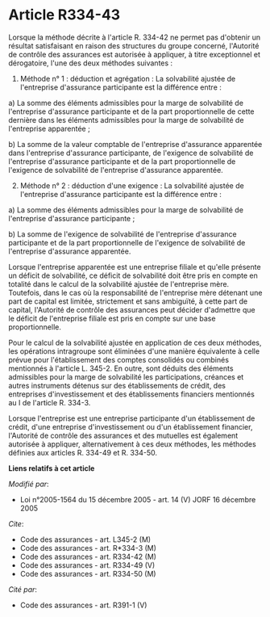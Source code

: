 # Article R334-43

Lorsque la méthode décrite à l'article R. 334-42 ne permet pas d'obtenir un résultat satisfaisant en raison des structures du
groupe concerné, l'Autorité de contrôle des assurances est autorisée à appliquer, à titre exceptionnel et dérogatoire, l'une
des deux méthodes suivantes :

1. Méthode n° 1 : déduction et agrégation : La solvabilité ajustée de l'entreprise d'assurance participante est la différence
entre :

a) La somme des éléments admissibles pour la marge de solvabilité de l'entreprise d'assurance participante et de la part
proportionnelle de cette dernière dans les éléments admissibles pour la marge de solvabilité de l'entreprise apparentée ;

b) La somme de la valeur comptable de l'entreprise d'assurance apparentée dans l'entreprise d'assurance participante, de
l'exigence de solvabilité de l'entreprise d'assurance participante et de la part proportionnelle de l'exigence de solvabilité
de l'entreprise d'assurance apparentée.

2. Méthode n° 2 : déduction d'une exigence : La solvabilité ajustée de l'entreprise d'assurance participante est la
différence entre :

a) La somme des éléments admissibles pour la marge de solvabilité de l'entreprise d'assurance participante ;

b) La somme de l'exigence de solvabilité de l'entreprise d'assurance participante et de la part proportionnelle de l'exigence
de solvabilité de l'entreprise d'assurance apparentée.

Lorsque l'entreprise apparentée est une entreprise filiale et qu'elle présente un déficit de solvabilité, ce déficit de
solvabilité doit être pris en compte en totalité dans le calcul de la solvabilité ajustée de l'entreprise mère. Toutefois,
dans le cas où la responsabilité de l'entreprise mère détenant une part de capital est limitée, strictement et sans
ambiguïté, à cette part de capital, l'Autorité de contrôle des assurances peut décider d'admettre que le déficit de
l'entreprise filiale est pris en compte sur une base proportionnelle.

Pour le calcul de la solvabilité ajustée en application de ces deux méthodes, les opérations intragroupe sont éliminées d'une
manière équivalente à celle prévue pour l'établissement des comptes consolidés ou combinés mentionnés à l'article L. 345-2.
En outre, sont déduits des éléments admissibles pour la marge de solvabilité les participations, créances et autres
instruments détenus sur des établissements de crédit, des entreprises d'investissement et des établissements financiers
mentionnés au I de l'article R. 334-3.

Lorsque l'entreprise est une entreprise participante d'un établissement de crédit, d'une entreprise d'investissement ou d'un
établissement financier, l'Autorité de contrôle des assurances et des mutuelles est également autorisée à appliquer,
alternativement à ces deux méthodes, les méthodes définies aux articles R. 334-49 et R. 334-50.

**Liens relatifs à cet article**

_Modifié par_:

  - Loi n°2005-1564 du 15 décembre 2005 - art. 14 (V) JORF 16 décembre 2005

_Cite_:

  - Code des assurances - art. L345-2 (M)
  - Code des assurances - art. R*334-3 (M)
  - Code des assurances - art. R334-42 (M)
  - Code des assurances - art. R334-49 (V)
  - Code des assurances - art. R334-50 (M)

_Cité par_:

  - Code des assurances - art. R391-1 (V)
